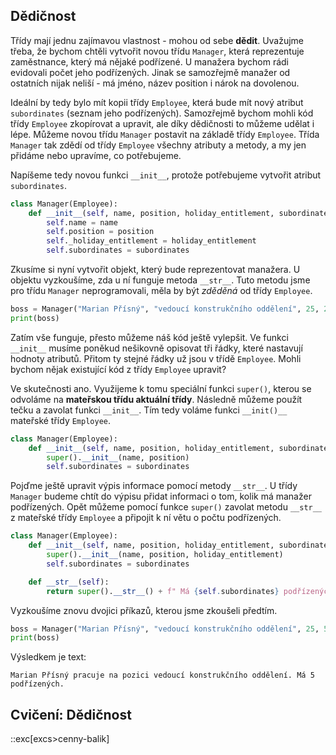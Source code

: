 ## Dědičnost

Třídy mají jednu zajímavou vlastnost - mohou od sebe **dědit**. Uvažujme třeba, že bychom chtěli vytvořit novou třídu `Manager`, která reprezentuje zaměstnance, který má nějaké podřízené. U manažera bychom rádi evidovali počet jeho podřízených. Jinak se samozřejmě manažer od ostatních nijak neliší - má jméno, název position i nárok na dovolenou.

Ideální by tedy bylo mít kopii třídy `Employee`, která bude mít nový atribut `subordinates` (seznam jeho podřízených). Samozřejmě bychom mohli kód třídy `Employee` zkopírovat a upravit, ale díky dědičnosti to můžeme udělat i lépe. Můžeme novou třídu `Manager` postavit na základě třídy `Employee`. Třída `Manager` tak zdědí od třídy `Employee` všechny atributy a metody, a my jen přidáme nebo upravíme, co potřebujeme.

Napíšeme tedy novou funkci `__init__`, protože potřebujeme vytvořit atribut `subordinates`.

```py
class Manager(Employee):
    def __init__(self, name, position, holiday_entitlement, subordinates):
        self.name = name
        self.position = position
        self._holiday_entitlement = holiday_entitlement
        self.subordinates = subordinates
```

Zkusíme si nyní vytvořit objekt, který bude reprezentovat manažera. U objektu vyzkoušíme, zda u ní funguje metoda `__str__`. Tuto metodu jsme pro třídu `Manager` neprogramovali, měla by být *zděděná* od třídy `Employee`.

```py
boss = Manager("Marian Přísný", "vedoucí konstrukčního oddělení", 25, 2)
print(boss)
```

Zatím vše funguje, přesto můžeme náš kód ještě vylepšit. Ve funkci `__init__` musíme poněkud nešikovně opisovat tři řádky, které nastavují hodnoty atributů. Přitom ty stejné řádky už jsou v třídě `Employee`. Mohli bychom nějak existující kód z třídy `Employee` upravit?

Ve skutečnosti ano. Využijeme k tomu speciální funkci `super()`, kterou se odvoláme na **mateřskou třídu aktuální třídy**. Následně můžeme použít tečku a zavolat funkci `__init__`. Tím tedy voláme funkci `__init()__` mateřské třídy `Employee`.

```py
class Manager(Employee):
    def __init__(self, name, position, holiday_entitlement, subordinates):
        super().__init__(name, position)
        self.subordinates = subordinates
```

Pojďme ještě upravit výpis informace pomocí metody `__str__`. U třídy `Manager` budeme chtít do výpisu přidat informaci o tom, kolik má manažer podřízených. Opět můžeme pomocí funkce `super()` zavolat metodu `__str__` z mateřské třídy `Employee` a připojit k ní větu o počtu podřízených.

```py
class Manager(Employee):
    def __init__(self, name, position, holiday_entitlement, subordinates):
        super().__init__(name, position, holiday_entitlement)
        self.subordinates = subordinates

    def __str__(self):
        return super().__str__() + f" Má {self.subordinates} podřízených."
```

Vyzkoušíme znovu dvojici příkazů, kterou jsme zkoušeli předtím.

```py
boss = Manager("Marian Přísný", "vedoucí konstrukčního oddělení", 25, 5)
print(boss)
```

Výsledkem je text:

```
Marian Přísný pracuje na pozici vedoucí konstrukčního oddělení. Má 5 podřízených.
```

## Cvičení: Dědičnost

::exc[excs>cenny-balik]
